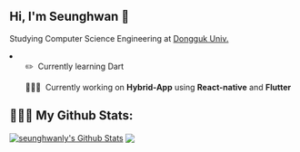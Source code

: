 ## Hi, I'm Seunghwan 👋
  Studying Computer Science Engineering at <a href="dongguk.edu">Dongguk Univ.</a><br>
  <li>
    <ol>&nbsp;✏️&nbsp;&nbsp;Currently learning Dart</ol>
  <ol>&nbsp;💁🏻‍♂️&nbsp;&nbsp;Currently working on <b>Hybrid-App</b> using <b>React-native</b> and <b>Flutter</b></ol>
  </li>
  

  
##  👨🏽‍💻 My Github Stats:

<a href="https://github.com/seunghwanly">
<img align="center" alt="seunghwanly's Github Stats" src="https://github-readme-stats.codestackr.vercel.app/api?username=seunghwanly&show_icons=true&hide_border=true&count_private=true&include_all_commits=true" /></a>

<a href="https://github.com/seunghwanly">
  <img align="center" src="https://github-readme-stats.anuraghazra1.vercel.app/api/top-langs/?username=seunghwanly&layout=compact&langs_count=10" />
</a>
